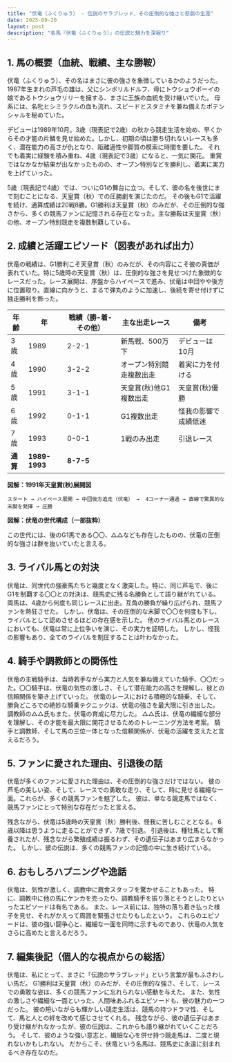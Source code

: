 ```yaml
---
title: "伏竜（ふくりゅう） - 伝説のサラブレッド、その圧倒的な強さと悲劇の生涯"
date: 2025-09-20
layout: post
description: "名馬『伏竜（ふくりゅう）』の伝説と魅力を深堀り"
---
```


## 1. 馬の概要（血統、戦績、主な勝鞍）

伏竜（ふくりゅう）、その名はまさに彼の強さを象徴しているかのようだった。1987年生まれの芦毛の雄は、父にシンボリルドルフ、母にトウショウボーイの娘であるトウショウリリーを擁する、まさに王族の血統を受け継いでいた。  母系には、名牝ヒシミラクルの血も流れ、スピードとスタミナを兼ね備えたポテンシャルを秘めていた。

デビューは1989年10月。3歳（現表記で2歳）の秋から競走生活を始め、早くからその才能の片鱗を見せ始めた。しかし、初期の頃は勝ち切れないレースも多く、潜在能力の高さが仇となり、距離適性や脚質の模索に時間を要した。  それでも着実に経験を積み重ね、4歳（現表記で3歳）になると、一気に開花。  重賞ではなかなか結果が出なかったものの、オープン特別などを勝利し、着実に実力を上げていった。

5歳（現表記で4歳）では、ついにG1の舞台に立つ。そして、彼の名を後世にまで刻むことになる、天皇賞（秋）での圧勝劇を演じたのだ。  その後もG1で活躍を続け、通算成績は20戦8勝。G1勝利は天皇賞（秋）のみだが、その圧倒的な強さから、多くの競馬ファンに記憶される存在となった。主な勝鞍は天皇賞（秋）の他、オープン特別競走を複数制覇している。


## 2. 成績と活躍エピソード（図表があれば出力）

伏竜の戦績は、G1勝利こそ天皇賞（秋）のみだが、その内容にこそ彼の真価が表れていた。特に5歳時の天皇賞（秋）は、圧倒的な強さを見せつけた象徴的なレースだった。レース展開は、序盤からハイペースで進み、伏竜は中団やや後方に位置取り。直線に向かうと、まるで弾丸のように加速し、後続を寄せ付けずに独走勝利を飾った。

| 年齢 | 年 | 戦績（勝-着-その他） | 主な出走レース | 備考 |
|---|---|---|---|---|
| 3歳 | 1989 | 2-2-1 | 新馬戦、500万下 | デビューは10月 |
| 4歳 | 1990 | 3-2-2 | オープン特別競走複数出走 | 着実に力を付ける |
| 5歳 | 1991 | 3-1-1 | 天皇賞(秋)他G1複数出走 | 天皇賞(秋)優勝 |
| 6歳 | 1992 | 0-1-1 | G1複数出走 | 怪我の影響で成績低迷 |
| 7歳 | 1993 | 0-0-1 | 1戦のみ出走 | 引退レース |
| **通算** | **1989-1993** | **8-7-5** |  |  |


**図解：1991年天皇賞(秋)展開図**

```
スタート → ハイペース展開 → 中団後方追走（伏竜） →  4コーナー通過 → 直線で驚異的な末脚を発揮 → 圧勝
```

**図解：伏竜の世代構成（一部抜粋）**

この世代には、後のG1馬である〇〇、△△なども存在したものの、伏竜の圧倒的な強さは群を抜いていたと言える。


## 3. ライバル馬との対決

伏竜は、同世代の強豪馬たちと幾度となく激突した。特に、同じ芦毛で、後にG1を制覇する〇〇との対決は、競馬史に残る名勝負として語り継がれている。  両馬は、4歳から何度も同じレースに出走。互角の勝負が繰り広げられ、競馬ファンを熱狂させた。  しかし、伏竜は、その圧倒的な末脚で〇〇を何度も下し、ライバルとして認めさせるほどの存在感を示した。  他のライバル馬とのレースにおいても、伏竜は常に上位争いを演じ、その実力を証明した。  しかし、怪我の影響もあり、全てのライバルを制圧することは叶わなかった。


## 4. 騎手や調教師との関係性

伏竜の主戦騎手は、当時若手ながら実力と人気を兼ね備えていた騎手、〇〇だった。〇〇騎手は、伏竜の気性の激しさ、そして潜在能力の高さを理解し、彼との信頼関係を築き上げていった。  伏竜のレースにおける積極的な騎乗、そして、勝負どころでの絶妙な騎乗テクニックは、伏竜の強さを最大限に引き出した。  調教師の△△氏もまた、伏竜の育成に尽力した。  △△氏は、伏竜の繊細な部分を理解し、その才能を最大限に開花させるためのトレーニング方法を考案。  騎手と調教師、そして馬の三位一体となった信頼関係が、伏竜の活躍を支えたと言えるだろう。


## 5. ファンに愛された理由、引退後の話

伏竜が多くのファンに愛された理由は、その圧倒的な強さだけではない。  彼の芦毛の美しい姿、そして、レースでの勇敢な走り、そして、時に見せる繊細な一面。これらが、多くの競馬ファンを魅了した。  彼は、単なる競走馬ではなく、競馬ファンにとって特別な存在だったと言える。

残念ながら、伏竜は5歳時の天皇賞（秋）勝利後、怪我に苦しむこととなる。  6歳以降は思うように走ることができず、7歳で引退。  引退後は、種牡馬として繋養されたが、残念ながら繁殖成績は振るわず、その遺伝子はあまり広まらなかった。  しかし、彼の伝説は、多くの競馬ファンの記憶の中に生き続けている。


## 6. おもしろハプニングや逸話

伏竜は、気性が激しく、調教中に厩舎スタッフを驚かせることもあった。  特に、調教中に他の馬にケンカを売ったり、調教騎手を振り落とそうとしたりといったエピソードは有名である。  また、レース前には、独特の落ち着き払った様子を見せ、それがかえって周囲を緊張させたりもしたという。  これらのエピソードは、彼の強い闘争心と、繊細な一面を同時に示すものであり、伏竜の人気をさらに高めたと言えるだろう。


## 7. 編集後記（個人的な視点からの総括）

伏竜は、私にとって、まさに「伝説のサラブレッド」という言葉が最もふさわしい馬だ。  G1勝利は天皇賞（秋）のみだが、その圧倒的な強さ、そして、レースでの勇敢な姿は、多くの競馬ファンに忘れられない感動を与えた。  また、気性の激しさや繊細な一面といった、人間味あふれるエピソードも、彼の魅力の一つだった。  彼の短いながらも輝かしい競走生活は、競馬の持つドラマ性、そして、馬と人との絆を改めて感じさせてくれる。  残念ながら、彼の遺伝子はあまり受け継がれなかったが、彼の伝説は、これからも語り継がれていくことだろう。  そして、彼のような強い意志と、繊細な心を併せ持つ競走馬は、二度と現れないかもしれない。  だからこそ、伏竜という名馬は、競馬史に永遠に刻まれるべき存在なのだ。
